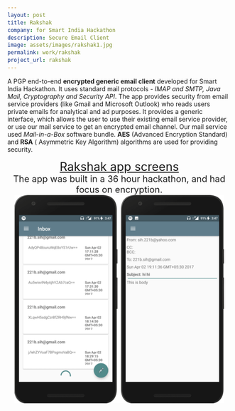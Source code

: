 ```yaml
---
layout: post
title: Rakshak
company: for Smart India Hackathon
description: Secure Email Client
image: assets/images/rakshak1.jpg
permalink: work/rakshak
project_url: rakshak
---
```


A PGP end-to-end **encrypted generic email client** developed for Smart India Hackathon.
It uses standard mail protocols - *IMAP and SMTP, Java Mail, Cryptography and Security API*. The app provides security from email service providers
(like Gmail and Microsoft Outlook) who reads users private emails for analytical and ad purposes. It provides a generic interface, which allows the 
user to use their existing email service provider, or use our mail service to get an encrypted email channel. Our mail service used *Mail-in-a-Box* 
software bundle. **AES** (Advanced Encryption Standard) and **RSA** ( Asymmetric Key Algorithm) algorithms are used for providing security.

<center> <span  style="font-size:20pt; text-decoration:underline" align="middle"> Rakshak app screens </span> </center>
<center> <span  style="font-size:15pt;" align="middle"> The app was built in a 36 hour hackathon, and had focus on encryption.</span> </center>
<center> <span align="middle" class="image"><img src="/assets/images/rakshak2.png" alt="" /></span> </center>

